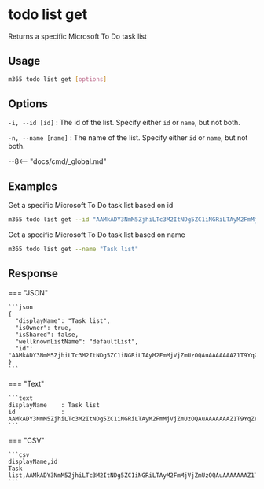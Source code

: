 # todo list get

Returns a specific Microsoft To Do task list

## Usage

```sh
m365 todo list get [options]
```

## Options

`-i, --id [id]`
: The id of the list. Specify either `id` or `name`, but not both.

`-n, --name [name]`
: The name of the list. Specify either `id` or `name`, but not both.

--8<-- "docs/cmd/_global.md"

## Examples

Get a specific Microsoft To Do task list based on id

```sh
m365 todo list get --id "AAMkADY3NmM5ZjhiLTc3M2ItNDg5ZC1iNGRiLTAyM2FmMjVjZmUzOQAuAAAAAAAZ1T9YqZrvS66KkevskFAXAQBEMhhN5VK7RaaKpIc1KhMKAAAZ3e1AAAA="
```

Get a specific Microsoft To Do task list based on name

```sh
m365 todo list get --name "Task list"
```

## Response

=== "JSON"

    ```json
    {
      "displayName": "Task list",
      "isOwner": true,
      "isShared": false,
      "wellknownListName": "defaultList",
      "id": "AAMkADY3NmM5ZjhiLTc3M2ItNDg5ZC1iNGRiLTAyM2FmMjVjZmUzOQAuAAAAAAAZ1T9YqZrvS66KkevskFAXAQBEMhhN5VK7RaaKpIc1KhMKAAAZ3e1AAAA="
    }
    ```

=== "Text"

    ```text
    displayName    : Task list
    id             : AAMkADY3NmM5ZjhiLTc3M2ItNDg5ZC1iNGRiLTAyM2FmMjVjZmUzOQAuAAAAAAAZ1T9YqZrvS66KkevskFAXAQBEMhhN5VK7RaaKpIc1KhMKAAAZ3e1AAAA=
    ```

=== "CSV"

    ```csv
    displayName,id
    Task list,AAMkADY3NmM5ZjhiLTc3M2ItNDg5ZC1iNGRiLTAyM2FmMjVjZmUzOQAuAAAAAAAZ1T9YqZrvS66KkevskFAXAQBEMhhN5VK7RaaKpIc1KhMKAAAZ3e1AAAA=
    ```
